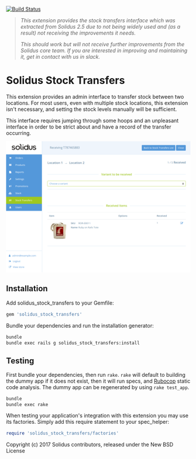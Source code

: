 [![Build Status](https://travis-ci.org/solidusio-contrib/solidus_stock_transfers.svg?branch=master)](https://travis-ci.org/solidusio-contrib/solidus_stock_transfers)

> _This extension provides the stock transfers interface which was extracted
> from Solidus 2.5 due to not being widely used and (as a result) not receiving
> the improvements it needs._
>
> _This should work but will not receive further improvements from the Solidus
> core team. If you are interested in improving and maintaining it, get in
> contact with us in slack._

Solidus Stock Transfers
=======================

This extension provides an admin interface to transfer stock between two
locations. For most users, even with multiple stock locations, this extension
isn't necessary, and setting the stock levels manually will be sufficient.

This interface requires jumping through some hoops and an unpleasant interface
in order to be strict about and have a record of the transfer occurring.

![](preview.png)

Installation
------------

Add solidus_stock_transfers to your Gemfile:

```ruby
gem 'solidus_stock_transfers'
```

Bundle your dependencies and run the installation generator:

```shell
bundle
bundle exec rails g solidus_stock_transfers:install
```

Testing
-------

First bundle your dependencies, then run `rake`. `rake` will default to building the dummy app if it does not exist, then it will run specs, and [Rubocop](https://github.com/bbatsov/rubocop) static code analysis. The dummy app can be regenerated by using `rake test_app`.

```shell
bundle
bundle exec rake
```

When testing your application's integration with this extension you may use its factories.
Simply add this require statement to your spec_helper:

```ruby
require 'solidus_stock_transfers/factories'
```

Copyright (c) 2017 Solidus contributors, released under the New BSD License
